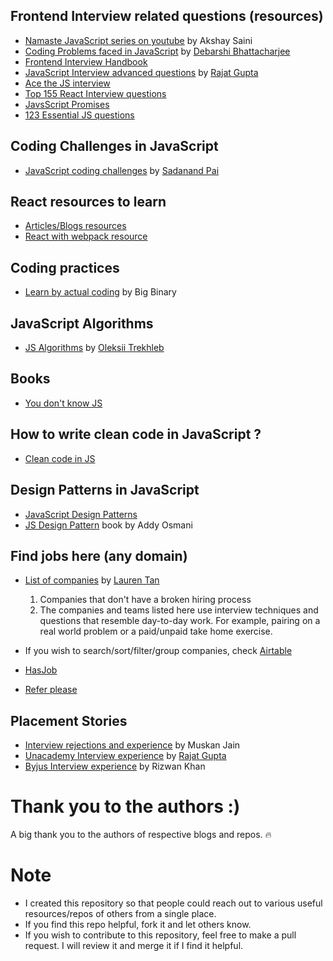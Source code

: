 ## Frontend Interview related questions (resources)

- [Namaste JavaScript series on youtube](https://www.youtube.com/watch?v=pN6jk0uUrD8) by Akshay Saini 
- [Coding Problems faced in JavaScript](https://devdebarshi.hashnode.dev/crack-the-next-js-interview-part-1) by [Debarshi Bhattacharjee](https://github.com/Debarshi95)
- [Frontend Interview Handbook](https://frontendinterviewhandbook.com/en/javascript-questions/)
- [JavaScript Interview advanced questions](https://rajatgupta.xyz/js-interview-2) by [Rajat Gupta](https://github.com/rajatetc)
- [Ace the JS interview](https://manuarora.in/blog/ace-the-javascript-interview)
- [Top 155 React Interview questions](https://www.fullstack.cafe/interview-questions/react)
- [JavsScript Promises](https://danlevy.net/javascript-promises-quiz/)
- [123 Essential JS questions](https://github.com/ganqqwerty/123-Essential-JavaScript-Interview-Questions) 

## Coding Challenges in JavaScript

- [JavaScript coding challenges](https://github.com/sadanandpai/javascript-code-challenges) by [Sadanand Pai](https://github.com/sadanandpai)


## React resources to learn

- [Articles/Blogs resources](https://reactresources.com/articles)
- [React with webpack resource](https://www.packtpub.com/product/hands-on-webpack-for-react-development-video/9781789139808)

## Coding practices

- [Learn by actual coding](https://academy.bigbinary.com/) by Big Binary

## JavaScript Algorithms

- [JS Algorithms](https://github.com/trekhleb/javascript-algorithms) by [Oleksii Trekhleb](https://github.com/trekhleb)

## Books

- [You don't know JS](https://github.com/getify/You-Dont-Know-JS)

## How to write clean code in JavaScript ?
 
- [Clean code in JS](https://github.com/ryanmcdermott/clean-code-javascript)


## Design Patterns in JavaScript

 - [JavaScript Design Patterns](https://www.digitalocean.com/community/tutorial_series/javascript-design-patterns)
 - [JS Design Pattern](https://addyosmani.com/resources/essentialjsdesignpatterns/book/) book by Addy Osmani

## Find jobs here (any domain)

- [List of companies](https://github.com/poteto/hiring-without-whiteboards) by [Lauren Tan](https://github.com/poteto)
  
   1. Companies that don't have a broken hiring process
   2. The companies and teams listed here use interview techniques and questions that resemble day-to-day work. 
      For example, pairing on a real world problem or a paid/unpaid take home exercise.
 
- If you wish to search/sort/filter/group companies, check [Airtable](https://airtable.com/shr3eGPDm3wGjT2gA/tbluCbToxQ2knSLhh/viwmFR062GOjG4cjs) 

 - [HasJob](https://hasjob.co/)
 - [Refer please](https://www.referplease.com/)
    

## Placement Stories

- [Interview rejections and experience](https://muskan611998jain.medium.com/placement-stories-interview-experiences-rejections-756f0c4b1166) by Muskan Jain
- [Unacademy Interview experience](https://rajatgupta.xyz/unacademy-interview) by [Rajat Gupta](https://github.com/rajatetc)
- [Byjus Interview experience](https://webscript.info/rizwan/byju-s-front-end-software-engineer-interview-experience-and-questions-6173d821a9bac) by Rizwan Khan

# Thank you to the authors :)
A big thank you to the authors of respective blogs and repos. 🔥

# Note

- I created this repository so that people could reach out to various useful resources/repos of others from a single place.
- If you find this repo helpful, fork it and let others know.
- If you wish to contribute to this repository, feel free to make a pull request.
   I will review it and merge it if I find it helpful.
